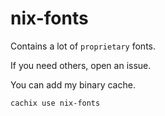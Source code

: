 # nix-fonts

Contains a lot of `proprietary` fonts.

If you need others, open an issue.

You can add my binary cache.
```
cachix use nix-fonts
```
